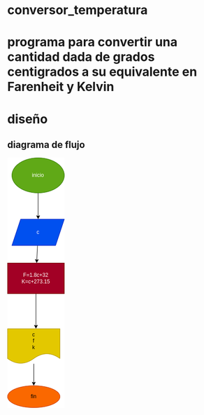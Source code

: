 # conversor_temperatura
# programa para convertir una cantidad dada de grados centigrados a su equivalente en Farenheit y Kelvin
# diseño
## diagrama de flujo
![diagrama de flujo](diagrama.png "Diagrama de flujo")
